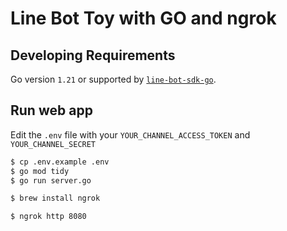 # Line Bot Toy with GO and ngrok

## Developing Requirements

Go version `1.21` or supported by [`line-bot-sdk-go`](https://github.com/line/line-bot-sdk-go).

## Run web app

Edit the `.env` file with your `YOUR_CHANNEL_ACCESS_TOKEN` and `YOUR_CHANNEL_SECRET`

```bash
$ cp .env.example .env
$ go mod tidy
$ go run server.go
```

```bash
$ brew install ngrok

$ ngrok http 8080
```
